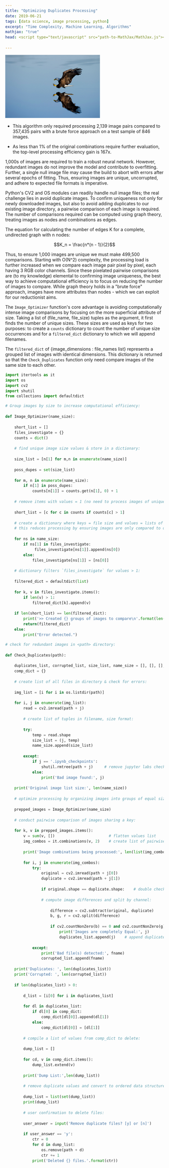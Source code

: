 ```yaml
---
title: "Optimizing Duplicates Processing"
date: 2019-06-21
tags: [data science, image processing, python]
excerpt: "Time Complexity, Machine Learning, Algorithms"
mathjax: "true"
head: <script type="text/javascript" src="path-to-MathJax/MathJax.js"></script>

---
```


<img src="/images/optimizer/eagle2.jpg" alt="drawing" height="200"/>

* This algorithm only required processing 2,139 image pairs compared to 357,435 pairs with a brute force approach on a test sample of 846 images.

* As less than 1% of the original combinations require further evaluation, the top-level processing efficiency gain is 167x.

1,000s of images are required to train a robust neural network. However, redundant images do not improve the model and contribute to overfitting. Further, a single null image file may cause the build to abort with errors after several epochs of fitting. Thus, ensuring images are unique, uncorrupted, and adhere to expected file formats is imperative.

Python's CV2 and OS modules can readily handle null image files; the real challenge lies in avoid duplicate images. To confirm uniqueness not only for newly downloaded images, but also to avoid adding duplicates to our existing image directory, a pairwise comparison of each image is required. The number of comparisons required can be computed using graph theory, treating images as nodes and combinations as edges.

The equation for calculating the number of edges K for a complete, undirected graph with n nodes:

$$K_n = \frac{n*(n - 1)}{2}$$

Thus, to ensure 1,000 images are unique we must make 499,500 comparisons. Starting with O(N^2) complexity, the processing load is further increased when we compare each image pair pixel by pixel, each having 3 RGB color channels. Since these pixelated pairwise comparisons are (to my knowledge) elemental to confirming image uniqueness, the best way to achieve computational efficiency is to focus on reducing the number of images to compare. While graph theory holds in a "brute force" approach, images have more attributes than nodes - which we can exploit for our reductionist aims.

The `Image_Optimizer` function's core advantage is avoiding computationally intense image comparisons by focusing on the more superficial attribute of size. Taking a list of (file_name, file_size) tuples as the argument, it first finds the number of unique sizes. These sizes are used as keys for two purposes: to create a `counts` dictionary to count the number of unique size occurrences and for a `filtered_dict` dictionary to which we will append filenames.

The `filtered_dict` of {image_dimensions : file_names list} represents a grouped list of images with identical dimensions. This dictionary is returned so that the `Check_Duplicates` function only need compare images of the same size to each other.

```python
import itertools as it
import os
import cv2
import shutil
from collections import defaultdict
```

```python
# Group images by size to increase computational efficiency:

def Image_Optimizer(name_size):

    short_list = []
    files_investigate = {}
    counts = dict()

    # find unique image size values & store in a dictionary:

    size_list = [n[1] for m,n in enumerate(name_size)]  

    poss_dupes = set(size_list)     

    for m, n in enumerate(name_size):
        if n[1] in poss_dupes:           
            counts[n[1]] = counts.get(n[1], 0) + 1

    # remove items with values = 1 (no need to process images of unique sizes) to use as a checksum:

    short_list = [c for c in counts if counts[c] > 1]  

    # create a dictionary where keys = file size and values = lists of file names.
    # this reduces processing by ensuring images are only compared to others within groups of identical sizes

    for ns in name_size:
        if ns[1] in files_investigate:
             files_investigate[ns[1]].append(ns[0])
        else:
            files_investigate[ns[1]] = [ns[0]]

    # dictionary filters `files_investigate` for values > 1:

    filtered_dict = defaultdict(list)

    for k, v in files_investigate.items():
        if len(v) > 1:
            filtered_dict[k].append(v)

    if len(short_list) == len(filtered_dict):
        print('>> Created {} groups of images to compare\n'.format(len(short_list)))
        return(filtered_dict)
    else:
        print("Error detected.")
```
```python
# check for redundant images in <path> directory:

def Check_Duplicates(path):

    duplicates_list, corrupted_list, size_list, name_size = [], [], [], []
    comp_dict = {}

    # create list of all files in directory & check for errors:

    img_list = [i for i in os.listdir(path)]

    for i, j in enumerate(img_list):
        read = cv2.imread(path + j)

        # create list of tuples in filename, size format:

        try:
            temp = read.shape
            size_list = (j, temp)
            name_size.append(size_list)

        except:
            if j == '.ipynb_checkpoints':
                shutil.rmtree(path + j)     # remove jupyter labs checkpoint file if present
            else:
                print('Bad image found:', j)

    print('Original image list size:', len(name_size))

    # optimize processing by organizing images into groups of equal size:

    prepped_images = Image_Optimizer(name_size)   

    # conduct pairwise comparison of images sharing a key:

    for k, v in prepped_images.items():
        v = sum(v, [])                        # flatten values list
        img_combos = it.combinations(v, 2)    # create list of pairwise combinations from values

        print('Image combinations being processed:', len(list(img_combos)))

        for i, j in enumerate(img_combos):
            try:
                original = cv2.imread(path + j[0])
                duplicate = cv2.imread(path + j[1])

                if original.shape == duplicate.shape:    # double check that image dimensions equal

                # compute image differences and split by channel:

                    difference = cv2.subtract(original, duplicate)
                    b, g, r = cv2.split(difference)

                    if cv2.countNonZero(b) == 0 and cv2.countNonZero(g) == 0 and cv2.countNonZero(r) == 0:
                        print('Images are completely Equal:', j)
                        duplicates_list.append(j)    # append duplicate filenames to list

            except:
                print('Bad file(s) detected:', fname)
                corrupted_list.append(fname)

    print('Duplicates: ', len(duplicates_list))
    print('Corrupted: ', len(corrupted_list))

    if len(duplicates_list) > 0:

        d_list = [i[0] for i in duplicates_list]

        for dl in duplicates_list:
            if dl[0] in comp_dict:
                comp_dict[dl[0]].append(dl[1])
            else:
                comp_dict[dl[0]] = [dl[1]]

        # compile a list of values from comp_dict to delete:

        dump_list = []

        for cd, v in comp_dict.items():
            dump_list.extend(v)

        print('Dump List:',len(dump_list))

        # remove duplicate values and convert to ordered data structure

        dump_list = list(set(dump_list))    
        print(dump_list)

        # user confirmation to delete files:

        user_answer = input('Remove duplicate files? [y] or [n]')

        if user_answer == 'y':
            ctr = 0
            for d in dump_list:
                os.remove(path + d)
                ctr += 1
            print('Deleted {} files.'.format(ctr))
```
